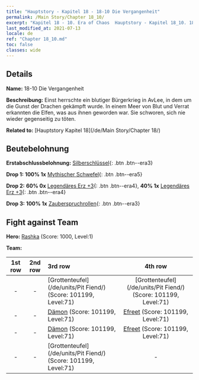 ```yaml
---
title: "Hauptstory - Kapitel 18 - 18-10 Die Vergangenheit"
permalink: /Main Story/Chapter 18_10/
excerpt: "Kapitel 18 - 10. Era of Chaos  Hauptstory - Kapitel 18_10. 18-10 Die Vergangenheit"
last_modified_at: 2021-07-13
locale: de
ref: "Chapter 18_10.md"
toc: false
classes: wide
---
```


## Details

 **Name:** 18-10 Die Vergangenheit

 **Beschreibung:** Einst herrschte ein blutiger Bürgerkrieg in AvLee, in dem um die Gunst der Drachen gekämpft wurde. In einem Meer von Blut und Verrat erkannten die Elfen, was aus ihnen geworden war. Sie schworen, sich nie wieder gegenseitig zu töten.

 **Related to:** [Hauptstory Kapitel 18](/de/Main Story/Chapter 18/)

## Beutebelohnung

 **Erstabschlussbelohnung:** [Silberschlüssel](/ItemsDE/con_693/){: .btn .btn--era3}

 **Drop 1:** **100% 1x** [Mythischer Schwefel](/ItemsDE/mat_64/){: .btn .btn--era5}

 **Drop 2:** **60% 0x** [Legendäres Erz +3](/ItemsDE/mat_54/){: .btn .btn--era4}, **40% 1x** [Legendäres Erz +3](/ItemsDE/mat_54/){: .btn .btn--era4}

 **Drop 3:** **100% 1x** [Zauberspruchrollen](/ItemsDE/con_694/){: .btn .btn--era3}


## Fight against Team
 **Hero:** [Rashka](/de/heroes/Rashka/) (Score: 1000, Level:1)

 **Team:**


  | 1st row | 2nd row | 3rd row | 4th row |
  |:----:|:----:|:----|:----:|
  | - | - | [Grottenteufel](/de/units/Pit Fiend/) (Score: 101199, Level:71)  | [Grottenteufel](/de/units/Pit Fiend/) (Score: 101199, Level:71)  |
  | - | - | [Dämon](/de/units/Demon/) (Score: 101199, Level:71)  | [Efreet](/de/units/Efreeti/) (Score: 101199, Level:71)  |
  | - | - | [Dämon](/de/units/Demon/) (Score: 101199, Level:71)  | [Efreet](/de/units/Efreeti/) (Score: 101199, Level:71)  |
  | - | - | [Grottenteufel](/de/units/Pit Fiend/) (Score: 101199, Level:71)  | - |


